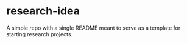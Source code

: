 # research-idea
A simple repo with a single README meant to serve as a template for starting research projects.
